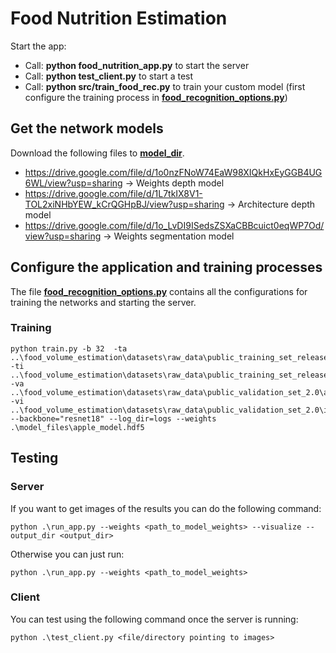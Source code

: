# Food Nutrition Estimation
Start the app:
- Call: **python food_nutrition_app.py** to start the server
- Call: **python test_client.py** to start a test
- Call: **python src/train_food_rec.py** to train your custom model (first configure the training process in **[food_recognition_options.py](./src/food_recognition_options.py)**)

## Get the network models
Download the following files to **[model_dir](./src/models/files)**.
- https://drive.google.com/file/d/1o0nzFNoW74EaW98XIQkHxEyGGB4UG6WL/view?usp=sharing -> Weights depth model
- https://drive.google.com/file/d/1L7tkIX8V1-TOL2xiNHbYEW_kCrQGHpBJ/view?usp=sharing -> Architecture depth model
- https://drive.google.com/file/d/1o_LvDI9ISedsZSXaCBBcuict0eqWP7Od/view?usp=sharing -> Weights segmentation model

## Configure the application and training processes
The file **[food_recognition_options.py](./src/food_recognition_options.py)** contains all the configurations for training the networks and starting the server.


### Training
```
python train.py -b 32  -ta ..\food_volume_estimation\datasets\raw_data\public_training_set_release_2.0\annotations.json -ti ..\food_volume_estimation\datasets\raw_data\public_training_set_release_2.0\images\ -va ..\food_volume_estimation\datasets\raw_data\public_validation_set_2.0\annotations.json -vi ..\food_volume_estimation\datasets\raw_data\public_validation_set_2.0\images\ --backbone="resnet18" --log_dir=logs --weights .\model_files\apple_model.hdf5
```

## Testing

### Server
If you want to get images of the results you can do the following command:
```
python .\run_app.py --weights <path_to_model_weights> --visualize --output_dir <output_dir>
```

Otherwise you can just run:
```
python .\run_app.py --weights <path_to_model_weights>
```

### Client
You can test using the following command once the server is running:
```
python .\test_client.py <file/directory pointing to images>
```